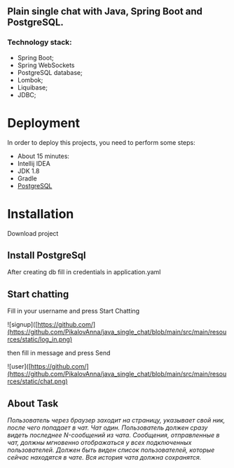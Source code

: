 

## Plain single chat with Java, Spring Boot and PostgreSQL.


### Technology stack:

* Spring Boot;
* Spring WebSockets
* PostgreSQL database;
* Lombok;
* Liquibase;
* JDBC;



# Deployment
In order to deploy this projects, you need to perform some steps:
* About 15 minutes: 
* Intellij IDEA
* JDK 1.8
* Gradle
* <a href="https://www.postgresql.org/download/">PostgreSQL</a>
     
# Installation

Download project

## Install PostgreSql

After creating db fill in credentials in application.yaml

## Start chatting

Fill in your username and press Start Chatting


![signup]([https://github.com/](https://github.com/PikalovAnna/java_single_chat/blob/main/src/main/resources/static/log_in.png)


then fill in message and press Send


![user]([https://github.com/](https://github.com/PikalovAnna/java_single_chat/blob/main/src/main/resources/static/chat.png)

## About Task

_Пользователь через браузер заходит на страницу, указывает свой ник, после чего попадает в чат. Чат один. Пользователь должен сразу видеть последнее N-сообщений из чата. Сообщения, отправленные в чат, должны мгновенно отображаться у всех подключенных пользователей. Должен быть виден список пользователей, которые сейчас находятся в чате. Вся история чата должна сохранятся._
